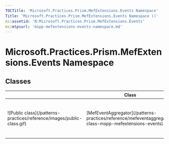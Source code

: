```yaml
---
TOCTitle: 'Microsoft.Practices.Prism.MefExtensions.Events Namespace'
Title: 'Microsoft.Practices.Prism.MefExtensions.Events Namespace ()'
ms:assetid: 'N:Microsoft.Practices.Prism.MefExtensions.Events'
ms:mtpsurl: 'mspp-mefextensions-events-namespace.md'
---
```

# Microsoft.Practices.Prism.MefExtensions.Events Namespace
## Classes
<table>
<thead>
<tr class="header">
<th> </th>
<th>Class</th>
<th>Description</th>
</tr>
</thead>
<tbody>
<tr class="odd">
<td>![Public class](/patterns-practices/reference/images/public-class.gif)</td>
<td>[MefEventAggregator](/patterns-practices/reference/mefeventaggregator-class-mspp-mefextensions-events)</td>
<td><div class="summary">
Exports the EventAggregator using the Managed Extensibility Framework (MEF).
</div></td>
</tr>
</tbody>
</table>

